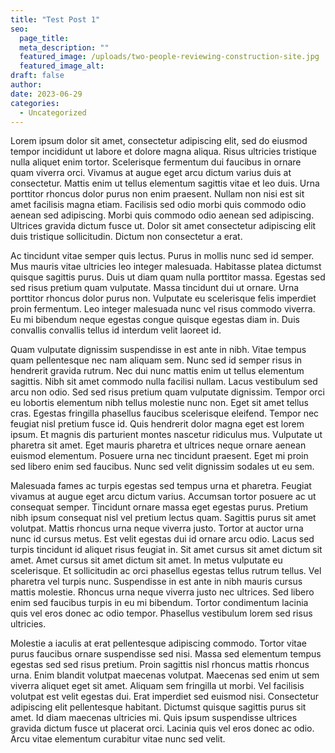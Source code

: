 ```yaml
---
title: "Test Post 1"
seo:
  page_title: 
  meta_description: ""
  featured_image: /uploads/two-people-reviewing-construction-site.jpg
  featured_image_alt:
draft: false
author:
date: 2023-06-29
categories:
  - Uncategorized
---
```


Lorem ipsum dolor sit amet, consectetur adipiscing elit, sed do eiusmod tempor incididunt ut labore et dolore magna aliqua. Risus ultricies tristique nulla aliquet enim tortor. Scelerisque fermentum dui faucibus in ornare quam viverra orci. Vivamus at augue eget arcu dictum varius duis at consectetur. Mattis enim ut tellus elementum sagittis vitae et leo duis. Urna porttitor rhoncus dolor purus non enim praesent. Nullam non nisi est sit amet facilisis magna etiam. Facilisis sed odio morbi quis commodo odio aenean sed adipiscing. Morbi quis commodo odio aenean sed adipiscing. Ultrices gravida dictum fusce ut. Dolor sit amet consectetur adipiscing elit duis tristique sollicitudin. Dictum non consectetur a erat.

Ac tincidunt vitae semper quis lectus. Purus in mollis nunc sed id semper. Mus mauris vitae ultricies leo integer malesuada. Habitasse platea dictumst quisque sagittis purus. Duis ut diam quam nulla porttitor massa. Egestas sed sed risus pretium quam vulputate. Massa tincidunt dui ut ornare. Urna porttitor rhoncus dolor purus non. Vulputate eu scelerisque felis imperdiet proin fermentum. Leo integer malesuada nunc vel risus commodo viverra. Eu mi bibendum neque egestas congue quisque egestas diam in. Duis convallis convallis tellus id interdum velit laoreet id.

Quam vulputate dignissim suspendisse in est ante in nibh. Vitae tempus quam pellentesque nec nam aliquam sem. Nunc sed id semper risus in hendrerit gravida rutrum. Nec dui nunc mattis enim ut tellus elementum sagittis. Nibh sit amet commodo nulla facilisi nullam. Lacus vestibulum sed arcu non odio. Sed sed risus pretium quam vulputate dignissim. Tempor orci eu lobortis elementum nibh tellus molestie nunc non. Eget sit amet tellus cras. Egestas fringilla phasellus faucibus scelerisque eleifend. Tempor nec feugiat nisl pretium fusce id. Quis hendrerit dolor magna eget est lorem ipsum. Et magnis dis parturient montes nascetur ridiculus mus. Vulputate ut pharetra sit amet. Eget mauris pharetra et ultrices neque ornare aenean euismod elementum. Posuere urna nec tincidunt praesent. Eget mi proin sed libero enim sed faucibus. Nunc sed velit dignissim sodales ut eu sem.

Malesuada fames ac turpis egestas sed tempus urna et pharetra. Feugiat vivamus at augue eget arcu dictum varius. Accumsan tortor posuere ac ut consequat semper. Tincidunt ornare massa eget egestas purus. Pretium nibh ipsum consequat nisl vel pretium lectus quam. Sagittis purus sit amet volutpat. Mattis rhoncus urna neque viverra justo. Tortor at auctor urna nunc id cursus metus. Est velit egestas dui id ornare arcu odio. Lacus sed turpis tincidunt id aliquet risus feugiat in. Sit amet cursus sit amet dictum sit amet. Amet cursus sit amet dictum sit amet. In metus vulputate eu scelerisque. Et sollicitudin ac orci phasellus egestas tellus rutrum tellus. Vel pharetra vel turpis nunc. Suspendisse in est ante in nibh mauris cursus mattis molestie. Rhoncus urna neque viverra justo nec ultrices. Sed libero enim sed faucibus turpis in eu mi bibendum. Tortor condimentum lacinia quis vel eros donec ac odio tempor. Phasellus vestibulum lorem sed risus ultricies.

Molestie a iaculis at erat pellentesque adipiscing commodo. Tortor vitae purus faucibus ornare suspendisse sed nisi. Massa sed elementum tempus egestas sed sed risus pretium. Proin sagittis nisl rhoncus mattis rhoncus urna. Enim blandit volutpat maecenas volutpat. Maecenas sed enim ut sem viverra aliquet eget sit amet. Aliquam sem fringilla ut morbi. Vel facilisis volutpat est velit egestas dui. Erat imperdiet sed euismod nisi. Consectetur adipiscing elit pellentesque habitant. Dictumst quisque sagittis purus sit amet. Id diam maecenas ultricies mi. Quis ipsum suspendisse ultrices gravida dictum fusce ut placerat orci. Lacinia quis vel eros donec ac odio. Arcu vitae elementum curabitur vitae nunc sed velit.